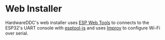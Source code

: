 # Web Installer

HardwareDDC's web installer uses [ESP Web Tools](https://github.com/esphome/esp-web-tools) to connects to the ESP32's UART console with [esptool-js](https://github.com/espressif/esptool-js) and uses [Improv](https://github.com/improv-wifi) to configure Wi-Fi over serial.
